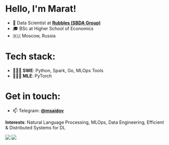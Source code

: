 # Hello, I'm Marat!
- 🔭 Data Scientist at [**Rubbles (SBDA Group)**](https://rubbles.ru/)
- 🎓 BSc at Higher School of Economics
- 🇷🇺 Moscow, Russia

# Tech stack:
- 🧑🏻‍💻 **SWE**: Python, Spark, Go, MLOps Tools
- 🧑🏻‍💻 **MLE**: PyTorch

# Get in touch:
- 📫 Telegram: [**@msaidov**](https://t.me/msaidov)

**Interests**: Natural Language Processing, MLOps, Data Engineering, Efficient & Distributed Systems for DL

<a href="https://github.com/MaratSaidov"> 
  <img align="left" src="https://github-readme-stats.vercel.app/api?username=MaratSaidov&show_icons=true&count_private=true&theme=tokyonight&hide_border=true&include_all_commits=true"/> 
   <img align="left" src="https://github-readme-stats.vercel.app/api/top-langs/?username=MaratSaidov&hide_border=true&langs_count=3&theme=tokyonight&hide=java,tex,makefile,html"/>
</a>

